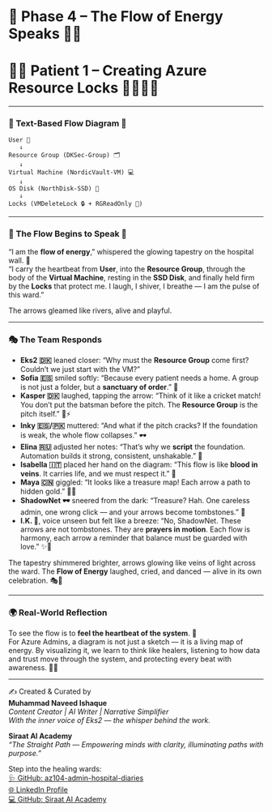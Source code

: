# 🔄 Phase 4 – The Flow of Energy Speaks 🌸✨  
# 🌸✨ Patient 1 – Creating Azure Resource Locks 🌷🌼🧚‍♀

---

### 🌸 Text-Based Flow Diagram 🌼  

```
User 👤  
   ↓  
Resource Group (DKSec-Group) 🗂️  
   ↓  
Virtual Machine (NordicVault-VM) 💻  
   ↓  
OS Disk (NorthDisk-SSD) 💾  
   ↓  
Locks (VMDeleteLock 🔒 + RGReadOnly 📜)  
```  

---

### 🌷 The Flow Begins to Speak 🌼  

“I am the **flow of energy**,” whispered the glowing tapestry on the hospital wall. 🌸  
“I carry the heartbeat from **User**, into the **Resource Group**, through the body of the **Virtual Machine**, resting in the **SSD Disk**, and finally held firm by the **Locks** that protect me. I laugh, I shiver, I breathe — I am the pulse of this ward.”  

The arrows gleamed like rivers, alive and playful.  

---

### 🎭 The Team Responds  

- **Eks2 🇩🇰** leaned closer: “Why must the **Resource Group** come first? Couldn’t we just start with the VM?”  
- **Sofia 🇪🇸** smiled softly: “Because every patient needs a home. A group is not just a folder, but a **sanctuary of order**.” 🌼  
- **Kasper 🇩🇰** laughed, tapping the arrow: “Think of it like a cricket match! You don’t put the batsman before the pitch. The **Resource Group** is the pitch itself.” 🏏⚡  
- **Inky 🇪🇸/🇵🇰** muttered: “And what if the pitch cracks? If the foundation is weak, the whole flow collapses.” 🕶️  
- **Elina 🇷🇺** adjusted her notes: “That’s why we **script** the foundation. Automation builds it strong, consistent, unshakable.” 🧾  
- **Isabella 🇮🇹** placed her hand on the diagram: “This flow is like **blood in veins**. It carries life, and we must respect it.” 💖  
- **Maya 🇨🇳** giggled: “It looks like a treasure map! Each arrow a path to hidden gold.” 🌱✨  
- **ShadowNet 🕶️** sneered from the dark: “Treasure? Hah. One careless admin, one wrong click — and your arrows become tombstones.” 🚨  
- **I.K. 🧢**, voice unseen but felt like a breeze: “No, ShadowNet. These arrows are not tombstones. They are **prayers in motion**. Each flow is harmony, each arrow a reminder that balance must be guarded with love.” ✨🌸  

The tapestry shimmered brighter, arrows glowing like veins of light across the ward. The **Flow of Energy** laughed, cried, and danced — alive in its own celebration. 🎭🌼  

---

### 🌍 Real-World Reflection  

To see the flow is to **feel the heartbeat of the system**. 🌸  
For Azure Admins, a diagram is not just a sketch — it is a living map of energy. By visualizing it, we learn to think like healers, listening to how data and trust move through the system, and protecting every beat with awareness. 🌷✨  

---

✍️ Created & Curated by  
**Muhammad Naveed Ishaque**  
_Content Creator | AI Writer | Narrative Simplifier_  
_With the inner voice of Eks2 — the whisper behind the work._  

**Siraat AI Academy**  
_“The Straight Path — Empowering minds with clarity, illuminating paths with purpose.”_  

Step into the healing wards:  
[🩺 GitHub: az104-admin-hospital-diaries](https://github.com/siraat-ai-academy/az104-admin-hospital-diaries)  
[🌐 LinkedIn Profile](https://lnkd.in/dquwuE-5)  
[💻 GitHub: Siraat AI Academy](https://github.com/siraat-ai-academy)  
